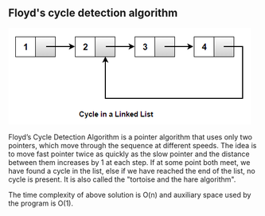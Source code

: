 ## Floyd's cycle detection algorithm
![](Cycle-linked-list.png)

Floyd’s Cycle Detection Algorithm is a pointer algorithm that uses only two pointers, which move through the sequence at different speeds. The idea is to move fast pointer twice as quickly as the slow pointer and the distance between them increases by 1 at each step. If at some point both meet, we have found a cycle in the list, else if we have reached the end of the list, no cycle is present. It is also called the "tortoise and the hare algorithm".

The time complexity of above solution is O(n) and auxiliary space used by the program is O(1).